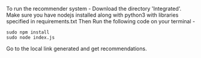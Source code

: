 To run the recommender system - 
Download the directory 'Integrated'.
Make sure you have nodejs installed along with python3 with libraries specified in requirements.txt
Then Run the following code on your terminal - 
```
sudo npm install
sudo node index.js
```
Go to the local link generated and get recommendations.
